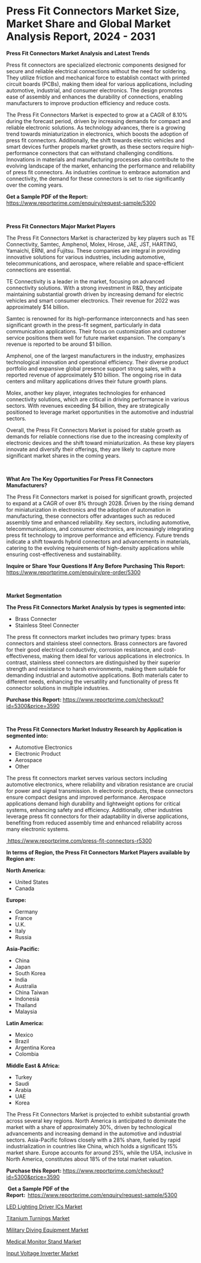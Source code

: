<p><h1>Press Fit Connectors Market Size, Market Share and Global Market Analysis Report, 2024 - 2031</h1></p><p><strong>Press Fit Connectors Market Analysis and Latest Trends</strong></p>
<p><p>Press fit connectors are specialized electronic components designed for secure and reliable electrical connections without the need for soldering. They utilize friction and mechanical force to establish contact with printed circuit boards (PCBs), making them ideal for various applications, including automotive, industrial, and consumer electronics. The design promotes ease of assembly and enhances the durability of connections, enabling manufacturers to improve production efficiency and reduce costs.</p><p>The Press Fit Connectors Market is expected to grow at a CAGR of 8.10% during the forecast period, driven by increasing demands for compact and reliable electronic solutions. As technology advances, there is a growing trend towards miniaturization in electronics, which boosts the adoption of press fit connectors. Additionally, the shift towards electric vehicles and smart devices further propels market growth, as these sectors require high-performance connectors that can withstand challenging conditions. Innovations in materials and manufacturing processes also contribute to the evolving landscape of the market, enhancing the performance and reliability of press fit connectors. As industries continue to embrace automation and connectivity, the demand for these connectors is set to rise significantly over the coming years.</p></p>
<p><strong>Get a Sample PDF of the Report:&nbsp;</strong> <a href="https://www.reportprime.com/enquiry/request-sample/5300">https://www.reportprime.com/enquiry/request-sample/5300</a></p>
<p>&nbsp;</p>
<p><strong>Press Fit Connectors Major Market Players</strong></p>
<p><p>The Press Fit Connectors Market is characterized by key players such as TE Connectivity, Samtec, Amphenol, Molex, Hirose, JAE, JST, HARTING, Yamaichi, ERNI, and Fujitsu. These companies are integral in providing innovative solutions for various industries, including automotive, telecommunications, and aerospace, where reliable and space-efficient connections are essential.</p><p>TE Connectivity is a leader in the market, focusing on advanced connectivity solutions. With a strong investment in R&D, they anticipate maintaining substantial growth driven by increasing demand for electric vehicles and smart consumer electronics. Their revenue for 2022 was approximately $14 billion.</p><p>Samtec is renowned for its high-performance interconnects and has seen significant growth in the press-fit segment, particularly in data communication applications. Their focus on customization and customer service positions them well for future market expansion. The company's revenue is reported to be around $1 billion.</p><p>Amphenol, one of the largest manufacturers in the industry, emphasizes technological innovation and operational efficiency. Their diverse product portfolio and expansive global presence support strong sales, with a reported revenue of approximately $10 billion. The ongoing rise in data centers and military applications drives their future growth plans.</p><p>Molex, another key player, integrates technologies for enhanced connectivity solutions, which are critical in driving performance in various sectors. With revenues exceeding $4 billion, they are strategically positioned to leverage market opportunities in the automotive and industrial sectors.</p><p>Overall, the Press Fit Connectors Market is poised for stable growth as demands for reliable connections rise due to the increasing complexity of electronic devices and the shift toward miniaturization. As these key players innovate and diversify their offerings, they are likely to capture more significant market shares in the coming years.</p></p>
<p>&nbsp;</p>
<p><strong>What Are The Key Opportunities For Press Fit Connectors Manufacturers?</strong></p>
<p><p>The Press Fit Connectors market is poised for significant growth, projected to expand at a CAGR of over 8% through 2028. Driven by the rising demand for miniaturization in electronics and the adoption of automation in manufacturing, these connectors offer advantages such as reduced assembly time and enhanced reliability. Key sectors, including automotive, telecommunications, and consumer electronics, are increasingly integrating press fit technology to improve performance and efficiency. Future trends indicate a shift towards hybrid connectors and advancements in materials, catering to the evolving requirements of high-density applications while ensuring cost-effectiveness and sustainability.</p></p>
<p><strong>Inquire or Share Your Questions If Any Before Purchasing This Report:</strong> <a href="https://www.reportprime.com/enquiry/pre-order/5300">https://www.reportprime.com/enquiry/pre-order/5300</a></p>
<p>&nbsp;</p>
<p><strong>Market Segmentation</strong></p>
<p><strong>The Press Fit Connectors Market Analysis by types is segmented into:</strong></p>
<p><ul><li>Brass Connecter</li><li>Stainless Steel Connecter</li></ul></p>
<p><p>The press fit connectors market includes two primary types: brass connectors and stainless steel connectors. Brass connectors are favored for their good electrical conductivity, corrosion resistance, and cost-effectiveness, making them ideal for various applications in electronics. In contrast, stainless steel connectors are distinguished by their superior strength and resistance to harsh environments, making them suitable for demanding industrial and automotive applications. Both materials cater to different needs, enhancing the versatility and functionality of press fit connector solutions in multiple industries.</p></p>
<p><strong>Purchase this Report:&nbsp;</strong><a href="https://www.reportprime.com/checkout?id=5300&price=3590">https://www.reportprime.com/checkout?id=5300&price=3590</a></p>
<p>&nbsp;</p>
<p><strong>The Press Fit Connectors Market Industry Research by Application is segmented into:</strong></p>
<p><ul><li>Automotive Electronics</li><li>Electronic Product</li><li>Aerospace</li><li>Other</li></ul></p>
<p><p>The press fit connectors market serves various sectors including automotive electronics, where reliability and vibration resistance are crucial for power and signal transmission. In electronic products, these connectors ensure compact designs and improved performance. Aerospace applications demand high durability and lightweight options for critical systems, enhancing safety and efficiency. Additionally, other industries leverage press fit connectors for their adaptability in diverse applications, benefiting from reduced assembly time and enhanced reliability across many electronic systems.</p></p>
<p><a href="https://www.reportprime.com/press-fit-connectors-r5300">&nbsp;https://www.reportprime.com/press-fit-connectors-r5300</a></p>
<p><strong>In terms of Region, the Press Fit Connectors Market Players available by Region are:</strong></p>
<p>
    <p> <strong> North America: </strong>
        <ul>
            <li>United States</li>
            <li>Canada</li>
        </ul>
        </p> 
    <p> <strong> Europe: </strong>
        <ul>
            <li>Germany</li>
            <li>France</li>
            <li>U.K.</li>
            <li>Italy</li>
            <li>Russia</li>
        </ul>
        </p> 
    <p> <strong> Asia-Pacific: </strong>
        <ul>
            <li>China</li>
            <li>Japan</li>
            <li>South Korea</li>
            <li>India</li>
            <li>Australia</li>
            <li>China Taiwan</li>
            <li>Indonesia</li>
            <li>Thailand</li>
            <li>Malaysia</li>
        </ul>
        </p> 
    <p> <strong> Latin America: </strong>
        <ul>
            <li>Mexico</li>
            <li>Brazil</li>
            <li>Argentina Korea</li>
            <li>Colombia</li>
        </ul>
        </p> 
    <p> <strong> Middle East & Africa: </strong>
        <ul>
            <li>Turkey</li>
            <li>Saudi</li>
            <li>Arabia</li>
            <li>UAE</li>
            <li>Korea</li>
        </ul>
    </p>
    </p>
<p><p>The Press Fit Connectors Market is projected to exhibit substantial growth across several key regions. North America is anticipated to dominate the market with a share of approximately 30%, driven by technological advancements and increasing demand in the automotive and industrial sectors. Asia-Pacific follows closely with a 28% share, fueled by rapid industrialization in countries like China, which holds a significant 15% market share. Europe accounts for around 25%, while the USA, inclusive in North America, constitutes about 18% of the total market valuation.</p></p>
<p><strong>Purchase this Report: </strong><a href="https://www.reportprime.com/checkout?id=5300&price=3590">https://www.reportprime.com/checkout?id=5300&price=3590</a></p>
<p>&nbsp;<strong>Get a Sample PDF of the Report:&nbsp;&nbsp;</strong><a href="https://www.reportprime.com/enquiry/request-sample/5300">https://www.reportprime.com/enquiry/request-sample/5300</a></p>
<p><strong></strong></p>
<p><p><a href="https://github.com/WillieWoodard/Market-Research-Report-List-6/blob/main/led-lighting-driver-ics-market.md">LED Lighting Driver ICs Market</a></p><p><a href="https://issuu.com/reportprime-2/docs/titanium-turnings-market-size-2030._f3af776c95ae3e">Titanium Turnings Market</a></p><p><a href="https://www.linkedin.com/pulse/comprehensive-analysis-global-military-diving-equipment-wyvme?trackingId=5n8NYqm9STaqcjVWcy2uAA%3D%3D">Military Diving Equipment Market</a></p><p><a href="https://www.linkedin.com/pulse/medical-monitor-stand-market-research-report-exploring-size-vhgwe?trackingId=cf34x8dKSlmh3E2N%2Bhhh2w%3D%3D">Medical Monitor Stand Market</a></p><p><a href="https://issuu.com/reportprime-2/docs/input-voltage-inverter-market-size-_ec9feb05e04111">Input Voltage Inverter Market</a></p></p>
